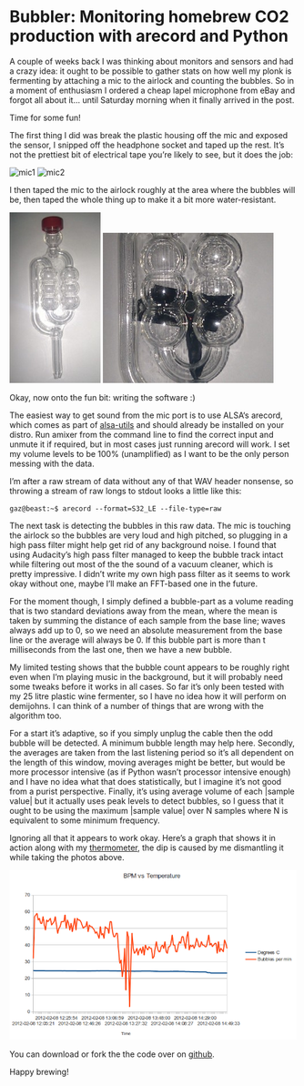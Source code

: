 # Bubbler: Monitoring homebrew CO2 production with arecord and Python

A couple of weeks back I was thinking about monitors and sensors and had a crazy
idea: it ought to be possible to gather stats on how well my plonk is fermenting
by attaching a mic to the airlock and counting the bubbles. So in a moment of
enthusiasm I ordered a cheap lapel microphone from eBay and forgot all about
it... until Saturday morning when it finally arrived in the post.

Time for some fun!

The first thing I did was break the plastic housing off the mic and exposed the
sensor, I snipped off the headphone socket and taped up the rest. It’s not the
prettiest bit of electrical tape you’re likely to see, but it does the job:

![mic1](butchered-mic.webp) ![mic2](butchered-mic-2.webp)

I then taped the mic to the airlock roughly at the area where the bubbles will
be, then taped the whole thing up to make it a bit more water-resistant.

![airlock](airlock.jpg) ![with mic](mic-attached.jpg)

Okay, now onto the fun bit: writing the software :)

The easiest way to get sound from the mic port is to use ALSA‘s arecord, which
comes as part of
[alsa-utils](https://web.archive.org/web/20161020123019/http://www.alsa-project.org/main/index.php/Download)
and should already be installed on your distro. Run amixer from the command line
to find the correct input and unmute it if required, but in most cases just
running arecord will work. I set my volume levels to be 100% (unamplified) as I
want to be the only person messing with the data.

I’m after a raw stream of data without any of that WAV header nonsense, so
throwing a stream of raw longs to stdout looks a little like this:

```shell
gaz@beast:~$ arecord --format=S32_LE --file-type=raw
```

The next task is detecting the bubbles in this raw data. The mic is touching the
airlock so the bubbles are very loud and high pitched, so plugging in a high
pass filter might help get rid of any background noise. I found that using
Audacity’s high pass filter managed to keep the bubble track intact while
filtering out most of the the sound of a vacuum cleaner, which is pretty
impressive. I didn’t write my own high pass filter as it seems to work okay
without one, maybe I’ll make an FFT-based one in the future.

For the moment though, I simply defined a bubble-part as a volume reading that
is two standard deviations away from the mean, where the mean is taken by
summing the distance of each sample from the base line; waves always add up to
0, so we need an absolute measurement from the base line or the average will
always be 0. If this bubble part is more than t milliseconds from the last one,
then we have a new bubble.

My limited testing shows that the bubble count appears to be roughly right even
when I’m playing music in the background, but it will probably need some tweaks
before it works in all cases. So far it’s only been tested with my 25 litre
plastic wine fermenter, so I have no idea how it will perform on demijohns. I
can think of a number of things that are wrong with the algorithm too.

For a start it’s adaptive, so if you simply unplug the cable then the odd
bubble will be detected. A minimum bubble length may help here. Secondly, the
averages are taken from the last listening period so it’s all dependent on the
length of this window, moving averages might be better, but would be more
processor intensive (as if Python wasn’t processor intensive enough) and I have
no idea what that does statistically, but I imagine it’s not good from a purist
perspective. Finally, it’s using average volume of each |sample value| but it
actually uses peak levels to detect bubbles, so I guess that it ought to be
using the maximum |sample value| over N samples where N is equivalent to some
minimum frequency.

Ignoring all that it appears to work okay. Here’s a graph that shows it in
action along with my [thermometer](../../01/temper1-ubuntu), the dip is caused
by me dismantling it while taking the photos above.

![chart](BPM-chart.png)

You can download or fork the the code over on
[github](https://github.com/bitplane/bubbler).

Happy brewing!
